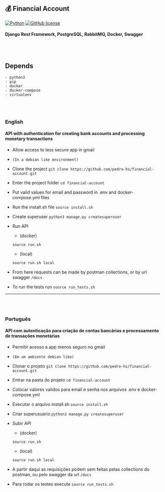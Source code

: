 ## 💰 Financial Account

[![Python](https://img.shields.io/badge/language-Python-green.svg)](https://github.com/pedro-hs/checkbox.sh/blob/master/checkbox.sh) [![GitHub license](https://img.shields.io/badge/license-MIT-blue.svg)](https://raw.githubusercontent.com/pedro-hs/terminal-checkbox.sh/master/LICENSE.md)

#### Django Rest Framework, PostgreSQL, RabbitMQ, Docker, Swagger

<br></br>

## Depends

```
- python3
- pip
- docker
- docker-compose
- virtualenv
```

<br></br>

### English

#### API with authentication for creating bank accounts and processing monetary transactions

- Allow access to less secure app in gmail

- `(In a debian like environment)`

- Clone the project
  `git clone https://github.com/pedro-hs/financial-account.git`

- Enter the project folder
  `cd financial-account`

- Put valid values for email and password in .env and docker-compose.yml files

- Run the install.sh file
  `source install.sh`

- Create superuser
  `python3 manage.py createsuperuser`

- Run API

  - (docker)

  ```
  source run.sh
  ```

  - (local)

  ```
  source run.sh local
  ```

- From here requests can be made by postman collections, or by url swagger `/docs`

- To run the tests run
  `source run_tests.sh`

---

<br></br>

### Português

#### API com autenticação para criação de contas bancárias e processamento de transações monetárias

- Permitir acesso a app menos seguro no gmail

- `(Em um ambiente debian like)`

- Clonar o projeto
  `git clone https://github.com/pedro-hs/financial-account.git`

- Entrar na pasta do projeto
  `cd financial-account`

- Colocar valores validos para email e senha nos arquivos .env e docker-compose.yml

- Executar o arquivo install.sh
  `source install.sh`

- Criar superusuario
  `python3 manage.py createsuperuser`

- Subir API

  - (docker)

  ```
  source run.sh
  ```

  - (local)

  ```
  source run.sh local
  ```

- A partir daqui as requisições podem sem feitas pelas collections do postman, ou pelo swagger da url `/docs`

- Para rodar os testes execute
  `source run_tests.sh`
